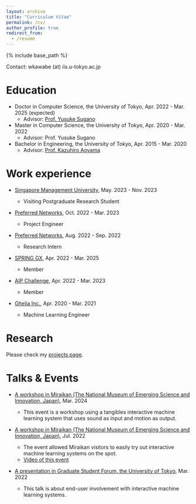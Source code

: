 ```yaml
---
layout: archive
title: "Curriculum Vitae"
permalink: /cv/
author_profile: true
redirect_from:
  - /resume
---
```


{% include base_path %}

Contact: wkawabe (at) iis.u-tokyo.ac.jp

Education
======
* Doctor in Computer Science, the University of Tokyo, Apr. 2022 - Mar. 2025 (expected)
  * Advisor: [Prof. Yusuke Sugano](https://www.yusuke-sugano.info/)
* Master in Computer Science, the University of Tokyo, Apr. 2020 - Mar. 2022
  * Advisor: Prof. Yusuke Sugano
* Bachelor in Engineering, the University of Tokyo, Apr. 2015 - Mar. 2020
  * Advisor: [Prof. Kazuhiro Aoyama](https://www.sys.t.u-tokyo.ac.jp/en/memberpage/170)


Work experience
======
* [Singapore Management University](https://www.smu.edu.sg/), May. 2023 - Nov. 2023
  * Visiting Postgraduate Research Student

* [Preferred Networks](https://www.preferred.jp/), Oct. 2022 - Mar. 2023
  * Project Engineer

* [Preferred Networks](https://www.preferred.jp/), Aug. 2022 - Sep. 2022
  * Research Intern
  
* [SPRING GX](https://spring-gx.adm.s.u-tokyo.ac.jp/), Apr. 2022 - Mar. 2025
  * Member

* [AIP Challenge](https://www.jst.go.jp/kisoken/aip/program/wakate/challenge/list2022.html), Apr. 2022 - Mar. 2023
  * Member

* [Ghelia Inc.](https://ghelia.com/), Apr. 2020 - Mar. 2021
  * Machine Learning Engineer


Research
======
  Please check my [projects page](https://wkawabe.github.io/projects/).
  

Talks & Events
======
* [A workshop in Miraikan (The National Museum of Emerging Science and Innovation, Japan)](https://www.miraikan.jst.go.jp/research/facilities/tours/#t3), Mar. 2024
  * This event is a workshop using a tangibles interactive machine learning system that uses sound as input and motion as output.

* [A workshop in Miraikan (The National Museum of Emerging Science and Innovation, Japan)](https://www.miraikan.jst.go.jp/events/202207302596.html), Jul. 2022
  * The event allowed Miraikan visitors to easily try out interactive machine learning systems on the spot.
  * [Video of this event](https://youtu.be/MX2XYA0LKa8?si=7hV9LGVfgSrCGMcz)

* [A presentation in Graduate Student Forum, the University of Tokyo](https://tcjs.u-tokyo.ac.jp/ja/archives/3170), Mar. 2022
  * This talk is about end-user involvement with interactive machine learning systems.
